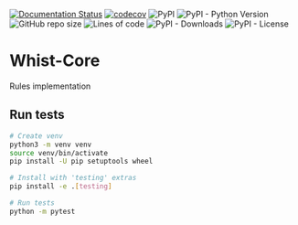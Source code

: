 [![Documentation Status](https://readthedocs.org/projects/pip/badge/?version=stable)](https://pip.pypa.io/en/stable/?badge=stable)
[![codecov](https://codecov.io/gh/Whist-Team/Whist-Core/branch/main/graph/badge.svg)](https://codecov.io/gh/Whist-Team/Whist-Core)
![PyPI](https://img.shields.io/pypi/v/whist-core)
![PyPI - Python Version](https://img.shields.io/pypi/pyversions/whist-core)
![GitHub repo size](https://img.shields.io/github/repo-size/whist-team/whist-core)
![Lines of code](https://img.shields.io/tokei/lines/github/whist-team/whist-core)
![PyPI - Downloads](https://img.shields.io/pypi/dm/whist-core)
![PyPI - License](https://img.shields.io/pypi/l/whist-core)


# Whist-Core
Rules implementation

## Run tests
```bash
# Create venv
python3 -m venv venv
source venv/bin/activate
pip install -U pip setuptools wheel

# Install with 'testing' extras
pip install -e .[testing]

# Run tests
python -m pytest
```